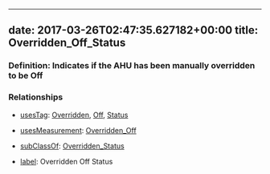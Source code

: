
---
date: 2017-03-26T02:47:35.627182+00:00
title: Overridden_Off_Status
---
### Definition: Indicates if the AHU has been manually overridden to be Off

### Relationships

* [usesTag](https://brickschema.org/schema/1.0/BrickFrame#usesTag): [Overridden](https://brickschema.org/schema/1.0/BrickTag#Overridden), [Off](https://brickschema.org/schema/1.0/BrickTag#Off), [Status](https://brickschema.org/schema/1.0/BrickTag#Status)

* [usesMeasurement](https://brickschema.org/schema/1.0/BrickFrame#usesMeasurement): [Overridden_Off](https://brickschema.org/schema/1.0/Brick#Overridden_Off)

* [subClassOf](http://www.w3.org/2000/01/rdf-schema#subClassOf): [Overridden_Status](https://brickschema.org/schema/1.0/Brick#Overridden_Status)

* [label](http://www.w3.org/2000/01/rdf-schema#label): Overridden Off Status
